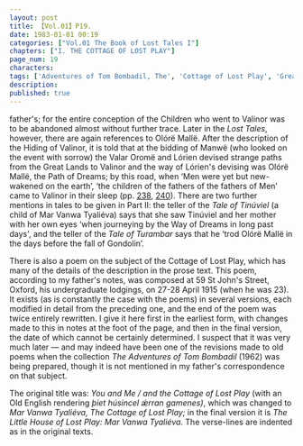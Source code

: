 ```yaml
---
layout: post
title: 【Vol.01】P19.
date: 1983-01-01 00:19
categories: ["Vol.01 The Book of Lost Tales I"]
chapters: ["I. THE COTTAGE OF LOST PLAY"]
page_num: 19
characters: 
tags: ['Adventures of Tom Bombadil, The', 'Cottage of Lost Play', 'Great Lands', 'Lórien', 'Manwë', 'Mar Vanwa Tyaliéva', 'Men']
description: 
published: true
---
```


<p style="text-indent: 0;">
father's; for the entire conception of the Children who went to Valinor was to be abandoned almost without further trace. Later in the <I>Lost Tales</I>, however, there are again references to Olórë Mallë. After the description of the Hiding of Valinor, it is told that at the bidding of Manwë (who looked on the event with sorrow) the Valar Oromë and Lórien devised strange paths from the Great Lands to Valinor and the way of Lórien's devising was Olórë Mallë, the Path of Dreams; by this road, when ‘Men were yet but new-wakened on the earth’, ‘the children of the fathers of the fathers of Men’ came to Valinor in their sleep (pp. <a href="{{site.baseurl}}/vol01-p238">238</a>, <a href="{{site.baseurl}}/vol01-p240">240</a>). There are two further mentions in tales to be given in Part II: the teller of the <I>Tale of Tinúviel</I> (a child of Mar Vanwa Tyaliéva) says that she saw Tinúviel and her mother with her own eyes ‘when journeying by the Way of Dreams in long past days', and the teller of the <I>Tale of Turambar</I> says that he ‘trod Olórë Mallë in the days before the fall of Gondolin’.
</p>

There is also a poem on the subject of the Cottage of Lost Play, which has many of the details of the description in the prose text. This poem, according to my father's notes, was composed at 59 St John's Street, Oxford, his undergraduate lodgings, on 27-28 April 1915 (when he was 23). It exists (as is constantly the case with the poems) in several versions, each modified in detail from the preceding one, and the end of the poem was twice entirely rewritten. I give it here first in the earliest form, with changes made to this in notes at the foot of the page, and then in the final version, the date of which cannot be certainly determined. I suspect that it was very much later — and may indeed have been one of the revisions made to old poems when the collection <I>The Adventures of Tom Bombadil</I> (1962) was being prepared, though it is not mentioned in my father's correspondence on that subject.

The original title was: <I>You and Me / and the Cottage of Lost Play</I> (with an Old English rendering <I>þiet húsincel ǽrran gamenes)</I>, which was changed to <I>Mar Vanwa Tyaliéva, The Cottage of Lost Play;</I> in the final version it is <I>The Little House of Lost Play: Mar Vanwa Tyaliéva</I>. The verse-lines are indented as in the original texts.

